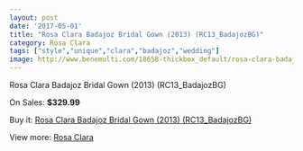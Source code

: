 ```yaml
---
layout: post
date: '2017-05-01'
title: "Rosa Clara Badajoz Bridal Gown (2013) (RC13_BadajozBG)"
category: Rosa Clara
tags: ["style","unique","clara","badajoz","wedding"]
image: http://www.benemulti.com/18658-thickbox_default/rosa-clara-badajoz-bridal-gown-2013-rc13badajozbg.jpg
---
```

Rosa Clara Badajoz Bridal Gown (2013) (RC13_BadajozBG)

On Sales: **$329.99**
<a href="https://www.benemulti.com/en/rosa-clara/7066-rosa-clara-badajoz-bridal-gown-2013-rc13badajozbg.html"><amp-img layout="responsive" width="600" height="600" src="//www.benemulti.com/18658-thickbox_default/rosa-clara-badajoz-bridal-gown-2013-rc13badajozbg.jpg" alt="Rosa Clara Badajoz Bridal Gown (2013) (RC13_BadajozBG) 0" /></a>
<a href="https://www.benemulti.com/en/rosa-clara/7066-rosa-clara-badajoz-bridal-gown-2013-rc13badajozbg.html"><amp-img layout="responsive" width="600" height="600" src="//www.benemulti.com/18660-thickbox_default/rosa-clara-badajoz-bridal-gown-2013-rc13badajozbg.jpg" alt="Rosa Clara Badajoz Bridal Gown (2013) (RC13_BadajozBG) 1" /></a>
<a href="https://www.benemulti.com/en/rosa-clara/7066-rosa-clara-badajoz-bridal-gown-2013-rc13badajozbg.html"><amp-img layout="responsive" width="600" height="600" src="//www.benemulti.com/18659-thickbox_default/rosa-clara-badajoz-bridal-gown-2013-rc13badajozbg.jpg" alt="Rosa Clara Badajoz Bridal Gown (2013) (RC13_BadajozBG) 2" /></a>

Buy it: [Rosa Clara Badajoz Bridal Gown (2013) (RC13_BadajozBG)](https://www.benemulti.com/en/rosa-clara/7066-rosa-clara-badajoz-bridal-gown-2013-rc13badajozbg.html "Rosa Clara Badajoz Bridal Gown (2013) (RC13_BadajozBG)")

View more: [Rosa Clara](https://www.benemulti.com/en/60-rosa-clara "Rosa Clara")